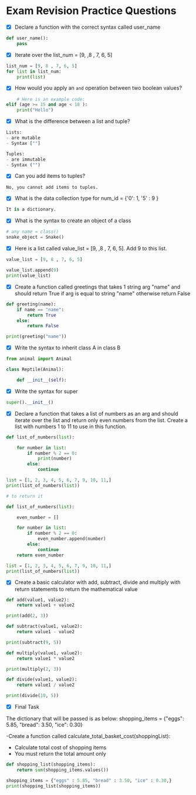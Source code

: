 
# Exam Revision Practice Questions 

-[x] Declare a function with the correct syntax called user_name

```python
def user_name():
    pass
```

-[x] Iterate over the list_num = [9, ,8 , 7, 6, 5]

```python
list_num = [9, 8 , 7, 6, 5]
for list in list_num:
    print(list)
```

-[x] How would you apply an `and` operation between two boolean values?

```python
    # Here is an example code:
elif (age >= 15 and age < 18 ):
    print("Hello")
```

-[x] What is the difference between a list and tuple?
```python
Lists:
- are mutable
- Syntax [""]

Tuples:
- are immutable 
- Syntax ("")
```

- [x] Can you add items to tuples?

```python
No, you cannot add items to tuples. 
```

- [x] What is the data collection type for num_id = {'0': 1, '5' : 9 }
```python
It is a dictionary.
```

- [x] What is the syntax to create an object of a class
```python
# any name = class()
snake_object = Snake()
```

- [x] Here is a list called value_list = [9, ,8 , 7, 6, 5]. Add 9 to this list.

```python
value_list = [9, 8 , 7, 6, 5]

value_list.append(9)
print(value_list)

```

- [x] Create a function called greetings that takes 1 string arg "name" and should return True if arg is equal to string "name" otherwise return False 
```python
def greeting(name):
    if name == "name":
        return True
    else:
        return False

print(greeting("name"))
```
- [x] Write the syntax to inherit class A in class B
```python
from animal import Animal

class Reptile(Animal):

    def __init__(self):
```
- [x] Write the syntax for super
```python
super().__init__()
```

- [x] Declare a function that takes a list of numbers as an arg and should iterate over the list and return only even numbers from the list. Create a list with numbers 1 to 11 to use in this function.

````python
def list_of_numbers(list):

    for number in list:
        if number % 2 == 0:
            print(number)
        else:
            continue

list = [1, 2, 3, 4, 5, 6, 7, 9, 10, 11,]
print(list_of_numbers(list))

# to return it

def list_of_numbers(list):

    even_number = []

    for number in list:
        if number % 2 == 0:
            even_number.append(number)
        else:
            continue
    return even_number

list = [1, 2, 3, 4, 5, 6, 7, 9, 10, 11,]
print(list_of_numbers(list))

````
- [x] Create a basic calculator with add, subtract, divide and multiply with return statements to return the mathematical value

```python
def add(value1, value2):
    return value1 + value2

print(add(2, 3))

def subtract(value1, value2):
    return value1 - value2

print(subtract(9, 5))

def multiply(value1, value2):
    return value1 * value2

print(multiply(2, 3))

def divide(value1, value2):
    return value1 / value2

print(divide(10, 5))
```

- [x] Final Task

The dictionary that will be passed is as below:
shopping_items = {"eggs": 5.85, "bread": 3.50, "ice": 0.30}

-Create a function called calculate_total_basket_cost(shoppingList):
- Calculate total cost of shopping items
- You must return the total amount only

```python
def shopping_list(shopping_items):
    return sum(shopping_items.values())

shopping_items = {"eggs" : 5.85, "bread" : 3.50, "ice" : 0.30,}
print(shopping_list(shopping_items))
```